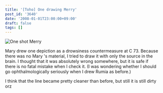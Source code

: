 ```yaml
---
title: '[Toho] One drawing Merry'
post_id: '3640'
date: '2008-01-01T23:00:00+09:00'
draft: false
tags: []
---
```


![One shot Merry](https://danmaq.com/image/illustrations/mono/2004-2007/khan_s.jpg)

Mary drew one depiction as a drowsiness countermeasure at C 73. Because there was no Mary 's material, I tried to draw it with only the source in the brain. I thought that it was absolutely wrong somewhere, but it is safe if there is no fatal mistake when I check it. (I was wondering whether I should go ophthalmologically seriously when I drew Rumia as before.)

I think that the line became pretty cleaner than before, but still it is still dirty orz
